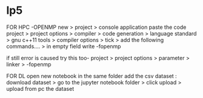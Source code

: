 # lp5

FOR HPC -OPENMP 
new > project > console application 
paste the code
project > project options > compiler > code generation > language standard > gnu c++11
tools > compiler options > tick > add the following commands.... > in empty field write -fopenmp

if still error is caused try this too-
project > project options > parameter > linker > -fopenmp


FOR DL
open new notebook
in the same folder add the csv dataset : download dataset > go to the jupyter notebook folder > click upload > upload from pc the dataset
